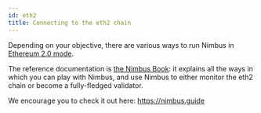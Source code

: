 ```yaml
---
id: eth2
title: Connecting to the eth2 chain
---
```


Depending on your objective, there are various ways to run Nimbus in [Ethereum 2.0 mode](https://github.com/status-im/nimbus-eth2).

The reference documentation is [the Nimbus Book](https://nimbus.guide): it explains all the ways in which you can play with Nimbus, and use Nimbus to either monitor the eth2 chain or become a fully-fledged validator.

We encourage you to check it out here: https://nimbus.guide



